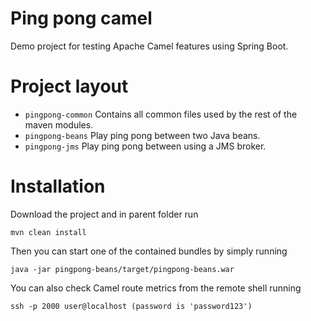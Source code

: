 # Ping pong camel
Demo project for testing Apache Camel features using Spring Boot.

Project layout
==============

* `pingpong-common` Contains all common files used by the rest of the maven modules.
* `pingpong-beans` Play ping pong between two Java beans.
* `pingpong-jms` Play ping pong between using a JMS broker.

Installation
============
Download the project and in parent folder run

    mvn clean install
  
Then you can start one of the contained bundles by simply running

    java -jar pingpong-beans/target/pingpong-beans.war

You can also check Camel route metrics from the remote shell running

    ssh -p 2000 user@localhost (password is 'password123')
